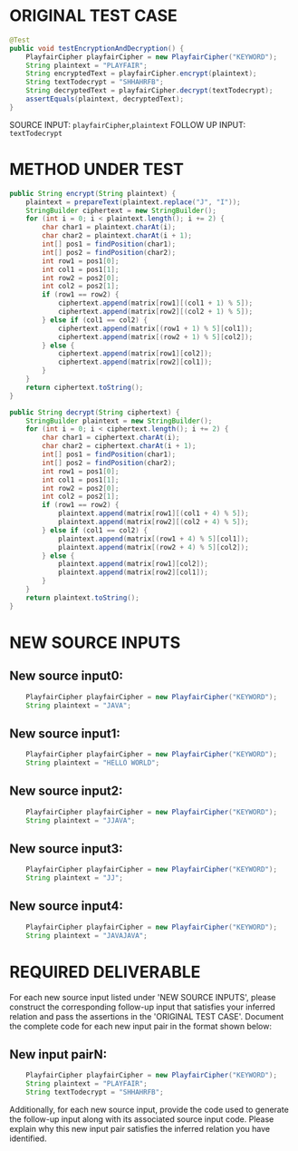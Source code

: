 # ORIGINAL TEST CASE
```java
@Test
public void testEncryptionAndDecryption() {
    PlayfairCipher playfairCipher = new PlayfairCipher("KEYWORD");
    String plaintext = "PLAYFAIR";
    String encryptedText = playfairCipher.encrypt(plaintext);
    String textTodecrypt = "SHHAHRFB";
    String decryptedText = playfairCipher.decrypt(textTodecrypt);
    assertEquals(plaintext, decryptedText);
}

```
SOURCE INPUT: `playfairCipher`,`plaintext`
FOLLOW UP INPUT: `textTodecrypt`


# METHOD UNDER TEST
```java
public String encrypt(String plaintext) {
    plaintext = prepareText(plaintext.replace("J", "I"));
    StringBuilder ciphertext = new StringBuilder();
    for (int i = 0; i < plaintext.length(); i += 2) {
        char char1 = plaintext.charAt(i);
        char char2 = plaintext.charAt(i + 1);
        int[] pos1 = findPosition(char1);
        int[] pos2 = findPosition(char2);
        int row1 = pos1[0];
        int col1 = pos1[1];
        int row2 = pos2[0];
        int col2 = pos2[1];
        if (row1 == row2) {
            ciphertext.append(matrix[row1][(col1 + 1) % 5]);
            ciphertext.append(matrix[row2][(col2 + 1) % 5]);
        } else if (col1 == col2) {
            ciphertext.append(matrix[(row1 + 1) % 5][col1]);
            ciphertext.append(matrix[(row2 + 1) % 5][col2]);
        } else {
            ciphertext.append(matrix[row1][col2]);
            ciphertext.append(matrix[row2][col1]);
        }
    }
    return ciphertext.toString();
}

public String decrypt(String ciphertext) {
    StringBuilder plaintext = new StringBuilder();
    for (int i = 0; i < ciphertext.length(); i += 2) {
        char char1 = ciphertext.charAt(i);
        char char2 = ciphertext.charAt(i + 1);
        int[] pos1 = findPosition(char1);
        int[] pos2 = findPosition(char2);
        int row1 = pos1[0];
        int col1 = pos1[1];
        int row2 = pos2[0];
        int col2 = pos2[1];
        if (row1 == row2) {
            plaintext.append(matrix[row1][(col1 + 4) % 5]);
            plaintext.append(matrix[row2][(col2 + 4) % 5]);
        } else if (col1 == col2) {
            plaintext.append(matrix[(row1 + 4) % 5][col1]);
            plaintext.append(matrix[(row2 + 4) % 5][col2]);
        } else {
            plaintext.append(matrix[row1][col2]);
            plaintext.append(matrix[row2][col1]);
        }
    }
    return plaintext.toString();
}

```


# NEW SOURCE INPUTS
## New source input0:
```java
    PlayfairCipher playfairCipher = new PlayfairCipher("KEYWORD");
    String plaintext = "JAVA";
```

## New source input1:
```java
    PlayfairCipher playfairCipher = new PlayfairCipher("KEYWORD");
    String plaintext = "HELLO WORLD";
```

## New source input2:
```java
    PlayfairCipher playfairCipher = new PlayfairCipher("KEYWORD");
    String plaintext = "JJAVA";
```

## New source input3:
```java
    PlayfairCipher playfairCipher = new PlayfairCipher("KEYWORD");
    String plaintext = "JJ";
```

## New source input4:
```java
    PlayfairCipher playfairCipher = new PlayfairCipher("KEYWORD");
    String plaintext = "JAVAJAVA";
```



# REQUIRED DELIVERABLE
For each new source input listed under 'NEW SOURCE INPUTS', please construct the corresponding follow-up input that satisfies your inferred relation and pass the assertions in the 'ORIGINAL TEST CASE'. Document the complete code for each new input pair in the format shown below:
## New input pairN:
```java
    PlayfairCipher playfairCipher = new PlayfairCipher("KEYWORD");
    String plaintext = "PLAYFAIR";
    String textTodecrypt = "SHHAHRFB";
```

Additionally, for each new source input, provide the code used to generate the follow-up input along with its associated source input code. Please explain why this new input pair satisfies the inferred relation you have identified.